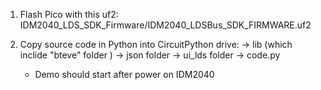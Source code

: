
1. Flash Pico with this uf2: IDM2040_LDS_SDK_Firmware/IDM2040_LDSBus_SDK_FIRMWARE.uf2

2. Copy source code in Python into CircuitPython drive:
        -> lib (which inclide "bteve" folder )
        -> json folder
        -> ui_lds folder
        -> code.py
    - Demo should start after power on IDM2040